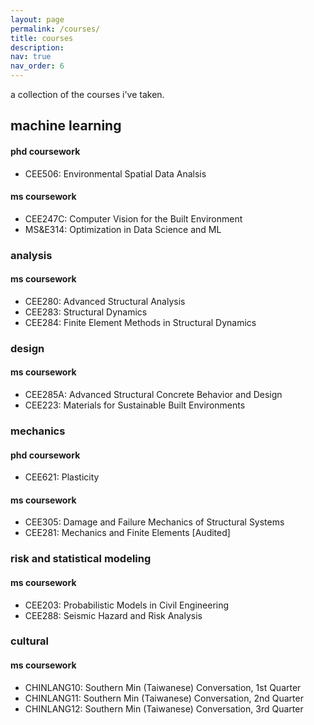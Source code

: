 ```yaml
---
layout: page
permalink: /courses/
title: courses
description: 
nav: true
nav_order: 6
---
```


a collection of the courses i've taken. 

<h2>machine learning</h2>
<h4> phd coursework </h4>
<ul>
  <li>CEE506: Environmental Spatial Data Analsis </li>
</ul>

<h4> ms coursework </h4>
<ul>
  <li>CEE247C: Computer Vision for the Built Environment </li>
  <li>MS&E314: Optimization in Data Science and ML</li>
</ul>

<h3>analysis</h3>
<h4> ms coursework </h4>
<ul>
  <li>CEE280: Advanced Structural Analysis </li>
  <li>CEE283: Structural Dynamics	</li>
  <li>CEE284: Finite Element Methods in Structural Dynamics	</li>
</ul>

<h3>design</h3>
<h4> ms coursework </h4>
<ul>
  <li>CEE285A: Advanced Structural Concrete Behavior and Design </li>
  <li>CEE223: Materials for Sustainable Built Environments </li>
</ul>

<h3>mechanics</h3>
<h4> phd coursework </h4>
<ul>
  <li>CEE621: Plasticity </li>
</ul>

<h4> ms coursework </h4>
<ul>
  <li>CEE305: Damage and Failure Mechanics of Structural Systems </li>
  <li>CEE281: Mechanics and Finite Elements	[Audited] </li>
</ul>

<h3>risk and statistical modeling</h3>
<h4> ms coursework </h4>
<ul>
  <li>CEE203: Probabilistic Models in Civil Engineering	</li>
  <li>CEE288: Seismic Hazard and Risk Analysis </li>
</ul>

<h3>cultural</h3>
<h4> ms coursework </h4>
<ul>
  <li>CHINLANG10: Southern Min (Taiwanese) Conversation, 1st Quarter	</li>
  <li>CHINLANG11: Southern Min (Taiwanese) Conversation, 2nd Quarter </li>
  <li>CHINLANG12: Southern Min (Taiwanese) Conversation, 3rd Quarter </li>
</ul>
